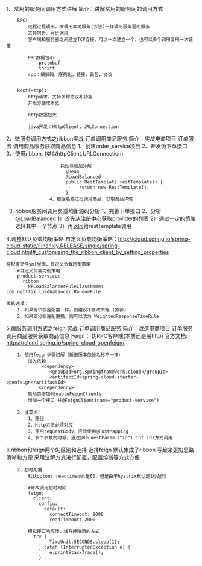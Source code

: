 1、常用的服务间调用方式讲解
	简介：讲解常用的服务间的调用方式

		RPC:
			远程过程调用，像调用本地服务(方法)一样调用服务器的服务
			支持同步、异步调用
			客户端和服务器之间建立TCP连接，可以一次建立一个，也可以多个调用复用一次链接

			PRC数据包小
				protobuf
				thrift
			rpc：编解码，序列化，链接，丢包，协议


		Rest(Http):
			http请求，支持多种协议和功能
			开发方便成本低

			http数据包大

			java开发：HttpClient，URLConnection
			
2、微服务调用方式之ribbon实战 订单调用商品服务
            	简介：实战电商项目 订单服务 调用商品服务获取商品信息
            		1、创建order_service项目
            		2、开发伪下单接口
            		3、使用ribbon. (类似httpClient,URLConnection) 
            
            			启动类增加注解
            			  @Bean
            			  @LoadBalanced
            			  public RestTemplate restTemplate() {
            			       return new RestTemplate();
            			  }
            		4、根据名称进行调用商品，获取商品详情
            		
3.	ribbon服务间调用负载均衡源码分析
  		1、完善下单接口
  		2、分析@LoadBalanced
  			1）首先从注册中心获取provider的列表
  			2）通过一定的策略选择其中一个节点
  			3）再返回给restTemplate调用
  			
4.调整默认负载均衡策略
自定义负载均衡策略：http://cloud.spring.io/spring-cloud-static/Finchley.RELEASE/single/spring-cloud.html#_customizing_the_ribbon_client_by_setting_properties

	在配置文件yml里面，自定义负载均衡策略
		#自定义负载均衡策略
		product-service:
		  ribbon:
		    NFLoadBalancerRuleClassName: com.netflix.loadbalancer.RandomRule

	策略选择：
		1、如果每个机器配置一样，则建议不修改策略 (推荐)
		2、如果部分机器配置强，则可以改为 WeightedResponseTimeRule
		
5.微服务调用方式之feign 实战 订单调用商品服务
  	简介：改造电商项目 订单服务 调用商品服务获取商品信息
  		Feign： 伪RPC客户端(本质还是用http)
  		官方文档: https://cloud.spring.io/spring-cloud-openfeign/
  
  
  		1、使用feign步骤讲解（新旧版本依赖名称不一样）
  			加入依赖
  				 <dependency>
  			        <groupId>org.springframework.cloud</groupId>
  			        <artifactId>spring-cloud-starter-openfeign</artifactId>
  			    </dependency>
  			启动类增加@EnableFeignClients
  			增加一个接口 并@FeignClient(name="product-service")
  
  		2、注意点：
  			1、路径
  			2、Http方法必须对应
  			3、使用requestBody，应该使用@PostMapping
  			4、多个参数的时候，通过@RequestParam（"id") int id)方式调用
  			
 6.ribbon和feign两个的区别和选择
   			选择feign
   				默认集成了ribbon
   				写起来更加思路清晰和方便
   				采用注解方式进行配置，配置熔断等方式方便
   
   		2、超时配置
   			默认optons readtimeout是60，但是由于hystrix默认是1秒超时
   
   			#修改调用超时时间
   			feign:
   			  client:
   			    config:
   			      default:
   			        connectTimeout: 2000
   			        readTimeout: 2000
   
   			模拟接口响应慢，线程睡眠新的方式
   			  try {
   		            TimeUnit.SECONDS.sleep(1);
   		        } catch (InterruptedException e) {
   		            e.printStackTrace();
   		        }